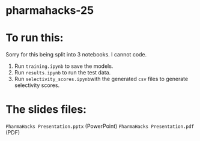# pharmahacks-25

# To run this:

Sorry for this being split into 3 notebooks. I cannot code.

1. Run `training.ipynb` to save the models.
2. Run `results.ipynb` to run the test data.
3. Run `selectivity_scores.ipynb`with the generated `csv` files to generate selectivity scores.

# The slides files:
`PharmaHacks Presentation.pptx` (PowerPoint)
`PharmaHacks Presentation.pdf` (PDF)
